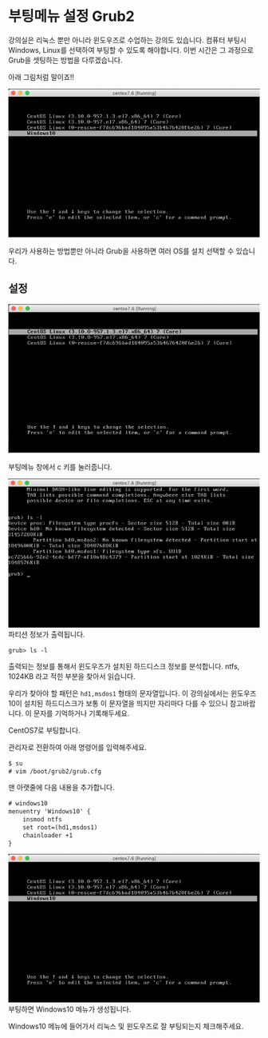 # 부팅메뉴 설정 Grub2
강의실은 리눅스 뿐만 아니라 윈도우즈로 수업하는 강의도 있습니다.
컴퓨터 부팅시 Windows, Linux를 선택하여 부팅할 수 있도록 해야합니다.
이번 시간은 그 과정으로 Grub을 셋팅하는 방법을 다루겠습니다.

아래 그림처럼 말이죠!!

![grub03](../figures/grub03.png)

우리가 사용하는 방법뿐만 아니라 Grub을 사용하면 여러 OS를 설치 선택할 수 있습니다.

## 설정
![grub01](../figures/grub01.png)

부팅메뉴 창에서 c 키를 눌러줍니다.

![grub02](../figures/grub02.png)
파티션 정보가 출력됩니다.
```
grub> ls -l
```

출력되는 정보를 통해서 윈도우즈가 설치된 하드디스크 정보를 분석합니다. ntfs, 1024KB 라고 적힌 부분을 찾아서 읽습니다.

우리가 찾아야 할 패턴은 `hd1,msdos1` 형태의 문자열입니다.
이 강의실에서는 윈도우즈 10이 설치된 하드디스크가 보통 이 문자열을 띄지만 자리마다 다를 수 있으니 참고바랍니다. 이 문자를 기억하거나 기록해두세요.


CentOS7로 부팅합니다.

관리자로 전환하여 아래 명령어를 입력해주세요.
```
$ su
# vim /boot/grub2/grub.cfg
```

맨 아랫줄에 다음 내용을 추가합니다.
```
# windows10
menuentry 'Windows10' {
    insmod ntfs
    set root=(hd1,msdos1)
    chainloader +1
}
```

![grub03](../figures/grub03.png)
부팅하면 Windows10 메뉴가 생성됩니다.

Windows10 메뉴에 들어가서 리눅스 및 윈도우즈로 잘 부팅되는지 체크해주세요.